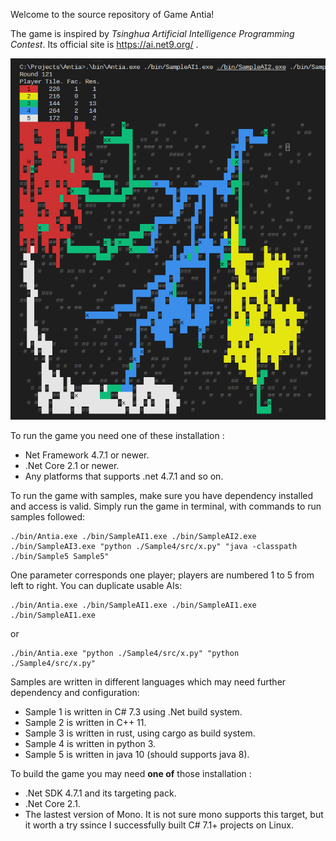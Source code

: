 Welcome to the source repository of Game Antia!

The game is inspired by *Tsinghua Artificial Intelligence Programming Contest*. Its official site is https://ai.net9.org/ .

![picture](https://raw.githubusercontent.com/DragoonKiller/GameAntia/master/docs/scst.png)

To run the game you need one of these installation :
* Net Framework 4.7.1 or newer.
* .Net Core 2.1 or newer.
* Any platforms that supports .net 4.7.1 and so on.

To run the game with samples, make sure you have dependency installed and access is valid.
Simply run the game in terminal, with commands to run samples followed:
```
./bin/Antia.exe ./bin/SampleAI1.exe ./bin/SampleAI2.exe ./bin/SampleAI3.exe "python ./Sample4/src/x.py" "java -classpath ./bin/Sample5 Sample5"
```
One parameter corresponds one player; players are numbered 1 to 5 from left to right. You can duplicate usable AIs:
```
./bin/Antia.exe ./bin/SampleAI1.exe ./bin/SampleAI1.exe ./bin/SampleAI1.exe
```
or
```
./bin/Antia.exe "python ./Sample4/src/x.py" "python ./Sample4/src/x.py"
```

Samples are written in different languages which may need further dependency and configuration:
* Sample 1 is written in C# 7.3 using .Net build system.
* Sample 2 is written in C++ 11.
* Sample 3 is written in rust, using cargo as build system.
* Sample 4 is written in python 3.
* Sample 5 is written in java 10 (should supports java 8).


To build the game you may need **one of** those installation :
* .Net SDK 4.7.1 and its targeting pack.
* .Net Core 2.1.
* The lastest version of Mono. It is not sure mono supports this target, but it worth a try ssince I successfully built C# 7.1+ projects on Linux.
